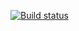 [![Build status](https://ci.appveyor.com/api/projects/status/b8sfykkkv8v0ck6t?svg=true)](https://ci.appveyor.com/project/aaogoltcov/jswebsocketchat-fe)
